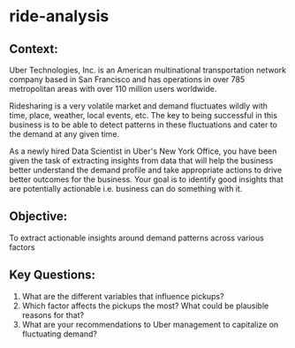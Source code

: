# ride-analysis

## Context: 
Uber Technologies, Inc. is an American multinational transportation network company based in San Francisco and has operations in over 785 metropolitan areas with over 110 million users worldwide. 

Ridesharing is a very volatile market and demand fluctuates wildly with time, place, weather, local events, etc. The key to being successful in this business is to be able to detect patterns in these fluctuations and cater to the demand at any given time. 

As a newly hired Data Scientist in Uber's New York Office, you have been given the task of extracting insights from data that will help the business better understand the demand profile and take appropriate actions to drive better outcomes for the business. Your goal is to identify good insights that are potentially actionable i.e. business can do something with it. 

## Objective: 
To extract actionable insights around demand patterns across various factors

## Key Questions:
1. What are the different variables that influence pickups?
2. Which factor affects the pickups the most? What could be plausible reasons for that?
3. What are your recommendations to Uber management to capitalize on fluctuating demand?
